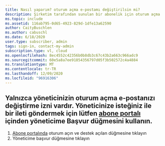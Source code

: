```yaml
---
title: Nasıl yaparım? oturum açma e-postamı değiştirilsin mi?
description: Şirketim tarafından sunulan bir abonelik için oturum açma e-postamı değiştirin Nasıl yaparım?
ms.topic: include
ms.assetid: 116ab795-0d65-4923-829d-1dfe13a62590
author: CaityBuschlen
ms.author: cabuschl
ms.date: 6/18/2020
user.type: subscriber, admin
tags: sign-in, contact-my-admin
subscription.type: vl, cloud
ms.openlocfilehash: 8ec4552c42356b0b8db3c67c43b2a663c966adc9
ms.sourcegitcommit: 60e5a8a7ee91854356797d05f3b502572c4a4884
ms.translationtype: MT
ms.contentlocale: tr-TR
ms.lasthandoff: 12/09/2020
ms.locfileid: "96916306"
---
```

## <a name="only-your-administrator-has-permission-to-change-your-sign-in-email-please-use-the-contact-my-admin-button-from-within-the-subscriber-portal-to-send-a-message-with-your-request-to-your-admin"></a>Yalnızca yöneticinizin oturum açma e-postanızı değiştirme izni vardır. Yöneticinize isteğiniz ile bir ileti göndermek için lütfen [abone portalı](https://my.visualstudio.com/benefits) içinden yöneticime Başvur düğmesini kullanın. 
1. [Abone portalında](https://my.visualstudio.com/benefits) oturum açın ve destek açılan düğmesine tıklayın
2. Yöneticime başvur düğmesine tıklayın
